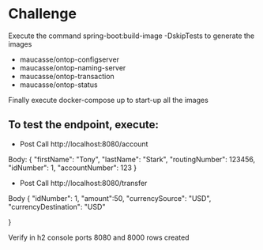 # Challenge

Execute the command spring-boot:build-image -DskipTests to generate the images

* maucasse/ontop-configserver
* maucasse/ontop-naming-server
* maucasse/ontop-transaction
* maucasse/ontop-status

Finally execute docker-compose up to start-up all the images

## To test the endpoint, execute:

* Post Call http://localhost:8080/account
 
Body: {
  "firstName": "Tony",
  "lastName": "Stark",
  "routingNumber": 123456,
  "idNumber": 1,
  "accountNumber": 123
  }
* Post Call http://localhost:8080/transfer

Body {
  "idNumber": 1,
  "amount":50,
  "currencySource": "USD",
  "currencyDestination": "USD"

}

Verify in h2 console ports 8080 and 8000 rows created
